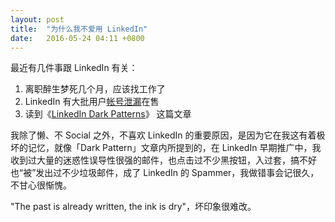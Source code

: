 ```yaml
---
layout: post
title:  "为什么我不爱用 LinkedIn"
date:   2016-05-24 04:11 +0800
---
```


最近有几件事跟 LinkedIn 有关：

1. 离职醉生梦死几个月，应该找工作了
2. LinkedIn 有大批用户[帐号泄漏]在售
3. 读到《[LinkedIn Dark Patterns]》 这篇文章

我除了懒、不 Social 之外，不喜欢 LinkedIn 的重要原因，是因为它在我这有着极坏的记忆，就像「Dark Pattern」文章内所提到的，在 LinkedIn 早期推广中，我收到过大量的迷惑性误导性很强的邮件，也点击过不少黑按钮，入过套，搞不好也“被”发出过不少垃圾邮件，成了 LinkedIn 的 Spammer，我做错事会记很久，不甘心很惭愧。

"The past is already written, the ink is dry"，坏印象很难改。

[帐号泄漏]: http://weibo.com/1642634100/DwbltD5se?type=comment#_rnd1464380084702
[LinkedIn Dark Patterns]: https://medium.com/@danrschlosser/linkedin-dark-patterns-3ae726fe1462#.1gt2dqpfh
